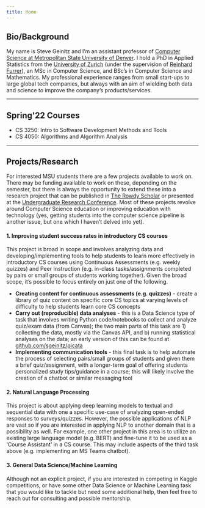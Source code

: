```yaml
---
title: Home
---
```


## Bio/Background
My name is Steve Geinitz and I’m an assistant professor of [Computer Science at Metropolitan State University of Denver](https://www.msudenver.edu/computer-sciences/). I hold a PhD in Applied Statistics from the [University of Zurich](https://www.uzh.ch/en.html) (under the supervision of [Reinhard Furrer](https://user.math.uzh.ch/furrer/)), an MSc in Computer Science, and BSc’s in Computer Science and Mathematics. My professional experience ranges from small start-ups to large global tech companies, but always with an aim of wielding both data and science to improve the company’s products/services. 

___

## Spring'22 Courses
- CS 3250: Intro to Software Development Methods and Tools
- CS 4050: Algorithms and Algorithm Analysis

___

## Projects/Research
For interested MSU students there are a few projects available to work on. There may be funding available to work on these, depending on the semester, but there is always the opportunity to extend these into a research project that can be published in [The Rowdy Scholar](https://www.msudenver.edu/rowdy-scholar/) or presented at the [Undergraduate Research Conference](https://www.msudenver.edu/undergraduate-research-creative-scholarship-program/undergraduate-research-conference/). Most of these projects revolve around Computer Science education or improving education with technology (yes, getting students into the computer science pipeline is another issue, but one which I haven’t delved into yet).


#### 1. Improving student success rates in introductory CS courses
This project is broad in scope and involves analyzing data and developing/implementing tools to help students to learn more effectively in introductory CS courses using Continuous Assessments (e.g. weekly quizzes) and Peer Instruction (e.g. in-class tasks/assignments completed by pairs or small groups of students working together). Given the broad scope, it’s possible to focus entirely on just one of the following.

- **Creating content for continuous assessments (e.g. quizzes)** - create a library of quiz content on specific core CS topics at varying levels of difficulty to help students learn core CS concepts
- **Carry out (reproducible) data analyses** - this is a Data Science type of task that involves writing Python code/notebooks to collect and analyze quiz/exam data (from Canvas); the two main parts of this task are 1) collecting the data, mostly via the Canvas API, and b) running statistical analyses on the data; an early version of this can be found at [github.com/sgeinitz/picata](https://github.com/sgeinitz/picata)
- **Implementing communication tools** - this final task is to help automate the process of selecting pairs/small groups of students and given them a brief quiz/assignment, with a longer-term goal of offering students personalized study tips/guidance in a course; this will likely involve the creation of a chatbot or similar messaging tool


#### 2. Natural Language Processing
This project is about applying deep learning models to textual and sequential data with one a specific use-case of analyzing open-ended responses to surveys/quizzes. However, the possible applications of NLP are vast so if you are interested in applying NLP to another domain that is a possibility as well. For example, one other project in this area is to utilize an existing large language model (e.g. BERT) and fine-tune it to be used as a ‘Course Assistant’ in a CS course. This may include aspects of the third task above (e.g. implementing an MS Teams chatbot).


#### 3. General Data Science/Machine Learning
Although not an explicit project, if you are interested in competing in Kaggle competitions, or have some other Data Science or Machine Learning task that you would like to tackle but need some additional help, then feel free to reach out for consulting and possible mentorship. 
